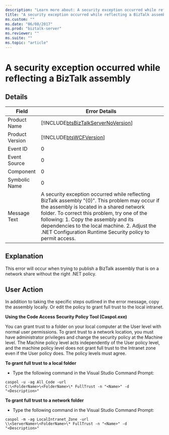 ```yaml
---
description: "Learn more about: A security exception occurred while reflecting a BizTalk assembly"
title: "A security exception occurred while reflecting a BizTalk assembly"
ms.custom: ""
ms.date: "06/08/2017"
ms.prod: "biztalk-server"
ms.reviewer: ""
ms.suite: ""
ms.topic: "article"
---
```

# A security exception occurred while reflecting a BizTalk assembly
## Details  
  
|    Field             |            Error Details                                                                                                                                                                                                                                                                                                                                        |
|-----------------|----------------------------------------------------------------------------------------------------------------------------------------------------------------------------------------------------------------------------------------------------------------------------------------------------------------------------------------------------|
|  Product Name   |                                                                                                                                 [!INCLUDE[btsBizTalkServerNoVersion](../includes/btsbiztalkservernoversion-md.md)]                                                                                                                                 |
| Product Version |                                                                                                                                             [!INCLUDE[btsWCFVersion](../includes/btswcfversion-md.md)]                                                                                                                                             |
|    Event ID     |                                                                                                                                                                         0                                                                                                                                                                          |
|  Event Source   |                                                                                                                                                                         0                                                                                                                                                                          |
|    Component    |                                                                                                                                                                         0                                                                                                                                                                          |
|  Symbolic Name  |                                                                                                                                                                         0                                                                                                                                                                          |
|  Message Text   | A security exception occurred while reflecting BizTalk assembly "{0}". This problem may occur if the assembly is located in a shared network folder. To correct this problem, try one of the following: 1. Copy the assembly and its dependencies to the local machine. 2. Adjust the .NET Configuration Runtime Security policy to permit access. |
  
## Explanation  
 This error will occur when trying to publish a BizTalk assembly that is on a network share without the right .NET policy.  
  
## User Action  
 In addition to taking the specific steps outlined in the error message, copy the assembly locally. Or edit the policy to grant full trust to the local intranet.  
  
 **Using the Code Access Security Policy Tool (Caspol.exe)**  
  
 You can grant trust to a folder on your local computer at the User level with normal user permissions. To grant trust to a network location, you must have administrator privileges and change the security policy at the Machine level. The Machine policy level acts independently of the User policy level, and the machine policy level does not grant full trust to the Intranet zone even if the User policy does. The policy levels must agree.  
  
 **To grant full trust to a local folder**  
  
-   Type the following command in the Visual Studio Command Prompt:  
  
```  
caspol -u -ag All_Code -url   
C:\<FolderName>\<FolderName>\* FullTrust -n "<Name>" -d  
"<Description>"  
```  
  
 **To grant full trust to a network folder**  
  
-   Type the following command in the Visual Studio Command Prompt:  
  
```  
caspol -m -ag LocalIntranet_Zone -url   
\\<ServerName>\<FolderName>\* FullTrust -n "<Name>" -d   
"<Description>"  
```
